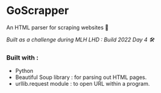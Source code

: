 # GoScrapper
An HTML parser for scraping websites 📜

_Built as a challenge during MLH LHD : Build 2022 Day 4 🛠️_

### Built with :
- Python
- Beautiful Soup library : for parsing out HTML pages.
- urllib.request module : to open URL within a program.
